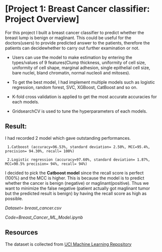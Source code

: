 # **[Project 1: Breast Cancer classifier: Project Overview]** 

For this project I built a breast cancer classifier to predict whether the breast lump is benign or maglinant. This could be useful for the doctors(users) to provide predicted answer to the patients, therefore the patients can decidewhether to carry out further examination or not. 

- Users can use the model to make estimation by entering the types/values of 9 features(Clump thickness, uniformity of cell size,	uniformity of cell shape,	marginal adhesion, single epithelial cell size,	bare nuclei,	bland chromatin, normal nucleoli and mitoses). 

- To get the best model, I had implement multiple models such as logistic regression, random forest, SVC, XGBoost, CatBoost and so on.

- K-fold cross validation is applied to get the most accurate accuracies for each models.

- GridsearchCV is used to tune the hyperparameters of each models.

## **Result:**

I had recorded 2 model which gave outstanding performances.

     1.Catboost (accuracy=96.53%, standard deviation= 2.50%, MCC=95.4%, precision= 94.30%, recall= 100%)

     2.Logistic regression (accuracy=97.60%, standard deviation= 1.87%, MCC=90.5% precision= 94%, recall= 94%)

I decided to pick the **Catboost model** since the recall score is perfect (100%) and the MCC is higher. This is because the model is to predict whether the cancer is benign (negative) or maglinant(positive). Thus we want to minimize the false negative (patient actually got maglinant tumor but the predicted result is benign) by having the recall score as high as possible. 

*Dataset= breast_cancer.csv*

*Code=Breast_Cancer_ML_Model.ipynb*

## **Resources** 

The dataset is collected from [UCI Machine Learning Repository](https://archive.ics.uci.edu/ml/datasets/Breast+Cancer)
<!---
Calvin0309/Calvin0309 is a ✨ special ✨ repository because its `README.md` (this file) appears on your GitHub profile.
You can click the Preview link to take a look at your changes.
--->

